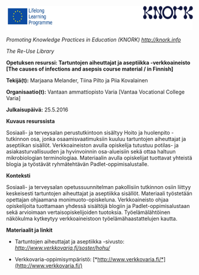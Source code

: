 <img src="images\31712788f338b2c04b87f2affa5d63b13996ba0f/media/image01.png" width="624" height="65" />

*Promoting Knowledge Practices in Education (KNORK) http://knork.info*

*The Re-Use Library*

**Opetuksen resurssi: Tartuntojen aiheuttajat ja aseptiikka -verkkoaineisto \[The causes of infections and asepsis course material / in Finnish\]**

**Tekijä(t):** Marjaana Melander, Tiina Pilto ja Piia Kovalainen

**Organisaatio(t):** Vantaan ammattiopisto Varia \[Vantaa Vocational College Varia\]

**Julkaisupäivä:** 25.5.2016

**Kuvaus resurssista**

Sosiaali- ja terveysalan perustutkintoon sisältyy Hoito ja huolenpito -tutkinnon osa, jonka osaamisvaatimuksiin kuuluu tartuntojen aiheuttajat ja aseptiikan sisällöt. Verkkoaineiston avulla opiskelija tutustuu potilas- ja asiakasturvallisuuden ja hyvinvoinnin osa-alueisiin sekä ottaa haltuun mikrobiologian terminologiaa. Materiaalin avulla opiskelijat tuottavat yhteistä blogia ja työstävät ryhmätehtävän Padlet-oppimisalustalle.

**Konteksti**

Sosiaali- ja terveysalan opetussuunnitelman pakollisiin tutkinnon osiin liittyy keskeisesti tartuntojen aiheuttajat ja aseptiikka sisällöt. Materiaali työstetään opettajan ohjaamana monimuoto-opiskeluna. Verkkoaineisto ohjaa opiskelijoita tuottamaan yhdessä sisältöjä blogiin ja Padlet-oppimisalustaan sekä arvioimaan vertaisopiskelijoiden tuotoksia. Työelämälähtöinen näkökulma kytkeytyy verkkoaineistoon työelämähaastattelujen kautta.

**Materiaalit ja linkit**

-   Tartuntojen aiheuttajat ja aseptiikka -sivusto: *http://www.verkkovaria.fi/soster/hohu/*

-   Verkkovaria-oppimisympäristö: [*http://www.verkkovaria.fi/*](http://www.verkkovaria.fi/)



